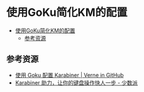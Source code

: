 # 使用GoKu简化KM的配置

<!--ts-->
* [使用GoKu简化KM的配置](#使用goku简化km的配置)
   * [参考资源](#参考资源)

<!-- Created by https://github.com/ekalinin/github-markdown-toc -->
<!-- Added by: runner, at: Sun Jul 17 04:24:50 UTC 2022 -->

<!--te-->

## 参考资源

- [使用 Goku 配置 Karabiner | Verne in GitHub](https://einverne.github.io/post/2020/08/use-goku-config-karabiner.html)
- [Karabiner 助力，让你的键盘操作快人一步 - 少数派](https://web.archive.org/web/20220624043538/https://sspai.com/post/73827)